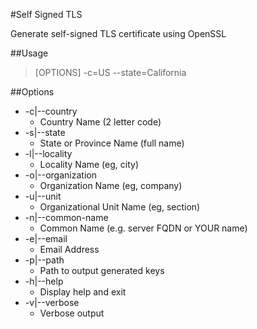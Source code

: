 #Self Signed TLS

Generate self-signed TLS certificate using OpenSSL

##Usage
>[OPTIONS] -c=US --state=California

##Options
  - -c|--country
    - Country Name (2 letter code)
  - -s|--state
    - State or Province Name (full name)
  - -l|--locality
    - Locality Name (eg, city)
  - -o|--organization
    - Organization Name (eg, company)
  - -u|--unit
    - Organizational Unit Name (eg, section)
  - -n|--common-name
    - Common Name (e.g. server FQDN or YOUR name)
  - -e|--email
    - Email Address
  - -p|--path
    - Path to output generated keys
  - -h|--help
    - Display help and exit
  - -v|--verbose
    - Verbose output
